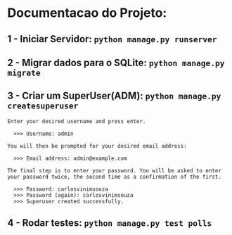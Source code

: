 # Documentacao do Projeto:

## 1 - Iniciar Servidor: `python manage.py runserver`

## 2 - Migrar dados para o SQLite: `python manage.py migrate`

## 3 - Criar um SuperUser(ADM): `python manage.py createsuperuser`

```
Enter your desired username and press enter.

  >>> Username: admin

You will then be prompted for your desired email address:

  >>> Email address: admin@example.com

The final step is to enter your password. You will be asked to enter your password twice, the second time as a confirmation of the first.

  >>> Password: carlosvinimsouza
  >>> Password (again): carlosvinimsouza
  >>> Superuser created successfully.
```

## 4 - Rodar testes: `python manage.py test polls`